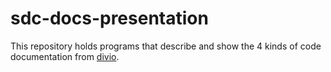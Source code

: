 # sdc-docs-presentation
This repository holds programs that describe and show the 4 kinds of code documentation from [divio](https://documentation.divio.com).
